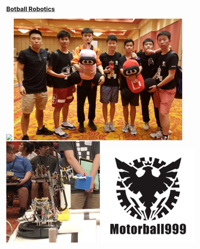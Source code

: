 ### [Botball Robotics](https://www.kipr.org/botball)

<img src="images/image1.jpeg" width="353"> <img src="images/image2.jpeg" width="450">
<img src="images/image4.jpeg" width="250"> <img src="images/image3.jpeg" width="250">

